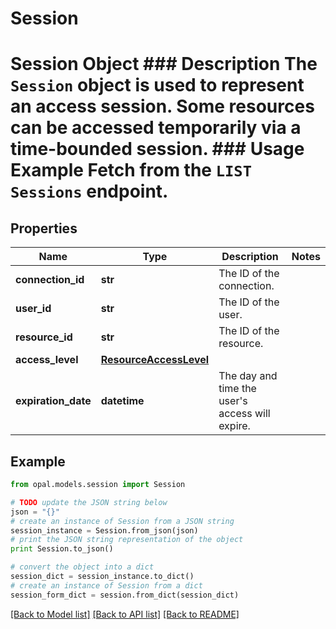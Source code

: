 # Session

# Session Object ### Description The `Session` object is used to represent an access session. Some resources can be accessed temporarily via a time-bounded session.  ### Usage Example Fetch from the `LIST Sessions` endpoint.

## Properties

Name | Type | Description | Notes
------------ | ------------- | ------------- | -------------
**connection_id** | **str** | The ID of the connection. | 
**user_id** | **str** | The ID of the user. | 
**resource_id** | **str** | The ID of the resource. | 
**access_level** | [**ResourceAccessLevel**](ResourceAccessLevel.md) |  | 
**expiration_date** | **datetime** | The day and time the user&#39;s access will expire. | 

## Example

```python
from opal.models.session import Session

# TODO update the JSON string below
json = "{}"
# create an instance of Session from a JSON string
session_instance = Session.from_json(json)
# print the JSON string representation of the object
print Session.to_json()

# convert the object into a dict
session_dict = session_instance.to_dict()
# create an instance of Session from a dict
session_form_dict = session.from_dict(session_dict)
```
[[Back to Model list]](../README.md#documentation-for-models) [[Back to API list]](../README.md#documentation-for-api-endpoints) [[Back to README]](../README.md)


